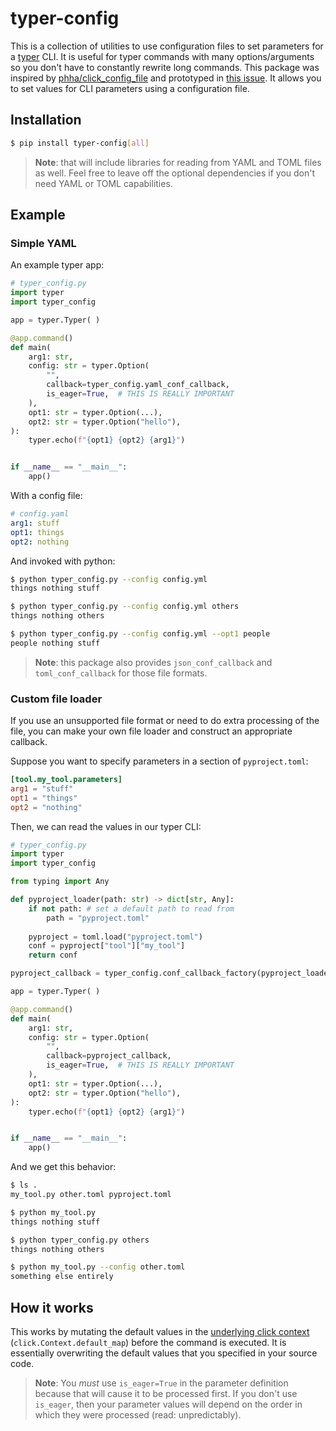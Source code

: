 # typer-config

This is a collection of utilities to use configuration files to set parameters for a [typer](https://github.com/tiangolo/typer) CLI.
It is useful for typer commands with many options/arguments so you don't have to constantly rewrite long commands.
This package was inspired by [phha/click_config_file](https://github.com/phha/click_config_file) and prototyped in [this issue](https://github.com/tiangolo/typer/issues/86#issuecomment-996374166). It allows you to set values for CLI parameters using a configuration file. 

## Installation

```bash
$ pip install typer-config[all]
```

> **Note**: that will include libraries for reading from YAML and TOML files as well.
  Feel free to leave off the optional dependencies if you don't need YAML or TOML capabilities.

## Example

### Simple YAML

An example typer app:
```python
# typer_config.py
import typer
import typer_config

app = typer.Typer( )

@app.command()
def main(
    arg1: str,
    config: str = typer.Option(
        "",
        callback=typer_config.yaml_conf_callback,
        is_eager=True,  # THIS IS REALLY IMPORTANT
    ),
    opt1: str = typer.Option(...),
    opt2: str = typer.Option("hello"),
):
    typer.echo(f"{opt1} {opt2} {arg1}")


if __name__ == "__main__":
    app()
```

With a config file:

```yaml
# config.yaml
arg1: stuff
opt1: things
opt2: nothing
```

And invoked with python:

```bash
$ python typer_config.py --config config.yml
things nothing stuff

$ python typer_config.py --config config.yml others
things nothing others

$ python typer_config.py --config config.yml --opt1 people
people nothing stuff
```

> **Note**: this package also provides `json_conf_callback` and `toml_conf_callback` for those file formats.

### Custom file loader

If you use an unsupported file format or need to do extra processing of the file, you can make your own file loader and construct an appropriate callback.

Suppose you want to specify parameters in a section of `pyproject.toml`:

```toml
[tool.my_tool.parameters]
arg1 = "stuff"
opt1 = "things"
opt2 = "nothing"
```

Then, we can read the values in our typer CLI:

```python
# typer_config.py
import typer
import typer_config

from typing import Any

def pyproject_loader(path: str) -> dict[str, Any]:
    if not path: # set a default path to read from
        path = "pyproject.toml"
        
    pyproject = toml.load("pyproject.toml")
    conf = pyproject["tool"]["my_tool"]
    return conf

pyproject_callback = typer_config.conf_callback_factory(pyproject_loader)

app = typer.Typer( )

@app.command()
def main(
    arg1: str,
    config: str = typer.Option(
        "",
        callback=pyproject_callback,
        is_eager=True,  # THIS IS REALLY IMPORTANT
    ),
    opt1: str = typer.Option(...),
    opt2: str = typer.Option("hello"),
):
    typer.echo(f"{opt1} {opt2} {arg1}")


if __name__ == "__main__":
    app()
```

And we get this behavior:

```bash
$ ls .
my_tool.py other.toml pyproject.toml

$ python my_tool.py
things nothing stuff

$ python typer_config.py others
things nothing others

$ python my_tool.py --config other.toml
something else entirely
```

## How it works

This works by mutating the default values in the [underlying click context](https://click.palletsprojects.com/en/8.1.x/api/#context) (`click.Context.default_map`) before the command is executed.
It is essentially overwriting the default values that you specified in your source code.
> **Note**: You _must_ use `is_eager=True` in the parameter definition because that will cause it to be processed first.
  If you don't use `is_eager`, then your parameter values will depend on the order in which they were processed (read: unpredictably).